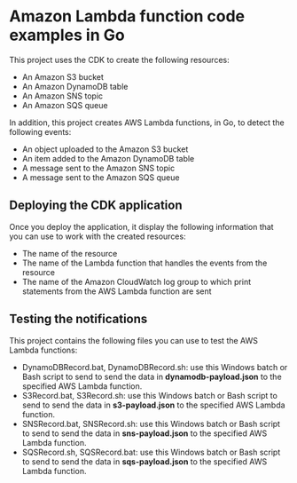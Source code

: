 # Amazon Lambda function code examples in Go

This project uses the CDK to create the following resources:

- An Amazon S3 bucket
- An Amazon DynamoDB table
- An Amazon SNS topic
- An Amazon SQS queue

In addition, this project creates AWS Lambda functions,
in Go,
to detect the following events:

- An object uploaded to the Amazon S3 bucket
- An item added to the Amazon DynamoDB table
- A message sent to the Amazon SNS topic
- A message sent to the Amazon SQS queue

## Deploying the CDK application

Once you deploy the application, it display the following information
that you can use to work with the created resources:

- The name of the resource
- The name of the Lambda function that handles the events from the resource
- The name of the Amazon CloudWatch log group to which
  print statements from the AWS Lambda function are sent

## Testing the notifications

This project contains the following files you can use to test the AWS Lambda functions:

- DynamoDBRecord.bat, DynamoDBRecord.sh: use this Windows batch or Bash script to send
  to send the data in **dynamodb-payload.json** to the specified AWS Lambda function.
- S3Record.bat, S3Record.sh: use this Windows batch or Bash script to send
  to send the data in **s3-payload.json** to the specified AWS Lambda function.
- SNSRecord.bat, SNSRecord.sh: use this Windows batch or Bash script to send
  to send the data in **sns-payload.json** to the specified AWS Lambda function.
- SQSRecord.sh, SQSRecord.bat: use this Windows batch or Bash script to send
  to send the data in **sqs-payload.json** to the specified AWS Lambda function.
